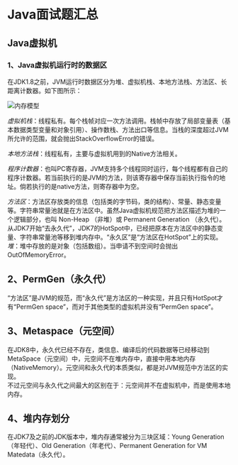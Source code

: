 # Java面试题汇总

## Java虚拟机

### 1、Java虚拟机运行时的数据区

在JDK1.8之前，JVM运行时数据区分为堆、虚拟机栈、本地方法栈、方法区、长距离计数器。如下图所示：

![内存模型](./java_se_jvm.jpg)

*虚拟机栈*：线程私有。每个栈帧对应一次方法调用。栈帧中存放了局部变量表（基本数据类型变量和对象引用）、操作数栈、方法出口等信息。当栈的深度超过JVM所允许的范围，就会抛出StackOverflowError的错误。

*本地方法栈*：线程私有，主要与虚拟机用到的Native方法相关。

*程序计数器*：也叫PC寄存器，JVM支持多个线程同时运行，每个线程都有自己的程序计数器。若当前执行的是JVM的方法，则该寄存器中保存当前执行指令的地址。倘若执行的是native方法，则寄存器中为空。

*方法区*：方法区存放类的信息（包括类的字节码，类的结构）、常量、静态变量等。字符串常量池就是在方法区中。虽然Java虚拟机规范把方法区描述为堆的一个逻辑部分，也叫 Non-Heap （非堆）或 Permanent Generation （永久代）。从JDK7开始“去永久代”，JDK7的HotSpot中，已经把原本在方法区中的静态变量、字符串常量池等移到堆内存中。“永久区”是“方法区在HotSpot”上的实现。
*堆*：堆中存放的是对象（包括数组）。当申请不到空间时会抛出OutOfMemoryError。

## 2、PermGen（永久代）

“方法区”是JVM的规范，而“永久代”是方法区的一种实现，并且只有HotSpot才有“PermGen space”，而对于其他类型的虚拟机并没有“PermGen space”。

## 3、Metaspace（元空间）

在JDK8中，永久代已经不存在，类信息、编译后的代码数据等已经移动到MetaSpace（元空间）中，元空间不在堆内存中，直接中用本地内存（NativeMemory）。元空间和永久代的本质类似，都是对JVM规范中方法区的实现。  
不过元空间与永久代之间最大的区别在于：元空间并不在虚拟机中，而是使用本地内存。

## 4、堆内存划分

在JDK7及之前的JDK版本中，堆内存通常被分为三块区域：Young Generation（年轻代）、Old Generation（年老代）、Permanent Generation for VM Matedata（永久代）。  


